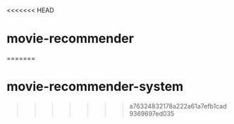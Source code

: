 <<<<<<< HEAD
# movie-recommender
=======
# movie-recommender-system
>>>>>>> a76324832178a222a61a7efb1cad9369697ed035
